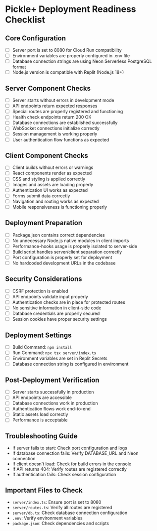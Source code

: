 # Pickle+ Deployment Readiness Checklist

## Core Configuration
- [ ] Server port is set to 8080 for Cloud Run compatibility
- [ ] Environment variables are properly configured in .env file
- [ ] Database connection strings are using Neon Serverless PostgreSQL format
- [ ] Node.js version is compatible with Replit (Node.js 18+)

## Server Component Checks
- [ ] Server starts without errors in development mode
- [ ] API endpoints return expected responses
- [ ] Special routes are properly registered and functioning
- [ ] Health check endpoints return 200 OK
- [ ] Database connections are established successfully
- [ ] WebSocket connections initialize correctly
- [ ] Session management is working properly
- [ ] User authentication flow functions as expected

## Client Component Checks
- [ ] Client builds without errors or warnings
- [ ] React components render as expected
- [ ] CSS and styling is applied correctly
- [ ] Images and assets are loading properly
- [ ] Authentication UI works as expected
- [ ] Forms submit data correctly
- [ ] Navigation and routing works as expected
- [ ] Mobile responsiveness is functioning properly

## Deployment Preparation
- [ ] Package.json contains correct dependencies
- [ ] No unnecessary Node.js native modules in client imports
- [ ] Performance-hooks usage is properly isolated to server-side
- [ ] Build script handles server/client separation correctly
- [ ] Port configuration is properly set for deployment
- [ ] No hardcoded development URLs in the codebase

## Security Considerations
- [ ] CSRF protection is enabled
- [ ] API endpoints validate input properly
- [ ] Authentication checks are in place for protected routes
- [ ] No sensitive information in client-side code
- [ ] Database credentials are properly secured
- [ ] Session cookies have proper security settings

## Deployment Settings
- [ ] Build Command: `npm install`
- [ ] Run Command: `npx tsx server/index.ts`
- [ ] Environment variables are set in Replit Secrets
- [ ] Database connection string is configured in environment

## Post-Deployment Verification
- [ ] Server starts successfully in production
- [ ] API endpoints are accessible
- [ ] Database connections work in production
- [ ] Authentication flows work end-to-end
- [ ] Static assets load correctly
- [ ] Performance is acceptable

## Troubleshooting Guide
- If server fails to start: Check port configuration and logs
- If database connection fails: Verify DATABASE_URL and Neon connection
- If client doesn't load: Check for build errors in the console
- If API returns 404: Verify routes are registered correctly
- If authentication fails: Check session configuration

## Important Files to Check
- `server/index.ts`: Ensure port is set to 8080
- `server/routes.ts`: Verify all routes are registered
- `server/db.ts`: Check database connection configuration
- `.env`: Verify environment variables
- `package.json`: Check dependencies and scripts